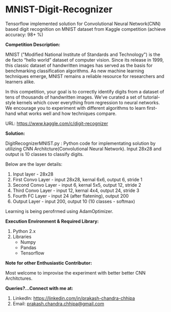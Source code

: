 # MNIST-Digit-Recognizer
Tensorflow implemented solution for Convolutional Neural Network(CNN) based digit recognition on MNIST dataset from Kaggle competition
(achieve accuracy: 98+ %)

**Competition Description:**

MNIST ("Modified National Institute of Standards and Technology") is the de facto “hello world” dataset of computer vision. Since its release in 1999, this classic dataset of handwritten images has served as the basis for benchmarking classification algorithms. As new machine learning techniques emerge, MNIST remains a reliable resource for researchers and learners alike.

In this competition, your goal is to correctly identify digits from a dataset of tens of thousands of handwritten images. We’ve curated a set of tutorial-style kernels which cover everything from regression to neural networks. We encourage you to experiment with different algorithms to learn first-hand what works well and how techniques compare.

URL: https://www.kaggle.com/c/digit-recognizer

**Solution:**

DigitRecognizerMNIST.py : Python code for implementating solution by utilizing CNN Architcture(Convolutional Neural Network). Input 28x28 and output is 10 classes to classify digits. 

Below are the layer details:

1) Input layer - 28x28
2) First Convo Layer - input 28x28, kernal 6x6, output 6, stride 1
3) Second Convo Layer - input 6, kernal 5x5, output 12, stride 2
4) Third Convo Layer - input 12, kernal 4x4, output 24, stride 3
5) Fourth FC Layer - input 24 (after flatening), output 200
6) Output Layer - input 200, output 10 (10 classes - softmax)

Learning is being perofrmed using AdamOptimizer.

**Execution Environment & Required Library:**

  1. Python 2.x
  2. Libraries
     - Numpy
     - Pandas
     - Tensorflow
    
    
**Note for other Enthusiastic Contributor:**

Most welcome to improvise the experiment with better better CNN Architctures.

**Queries?...Connect with me at:**

1) LinkedIn: https://linkedin.com/in/prakash-chandra-chhipa
2) Email: prakash.chandra.chhipa@gmail.com



